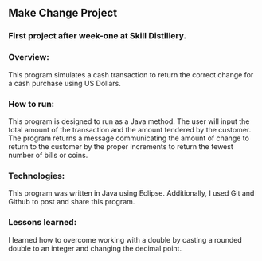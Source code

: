 ## Make Change Project

### First project after week-one at Skill Distillery.

### Overview:

This program simulates a cash transaction to return the correct change for a cash purchase using US Dollars.

### How to run:

This program is designed to run as a Java method. The user will input the total amount of the transaction and the amount tendered by the customer. The program returns a message communicating the amount of change to return to the customer by the proper increments to return the fewest number of bills or coins.

### Technologies:

This program was written in Java using Eclipse. Additionally, I used Git and Github to post and share this program.

### Lessons learned:

I learned how to overcome working with a double by casting a rounded double to an integer and changing the decimal point.
